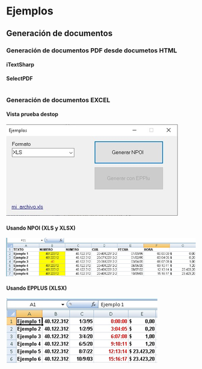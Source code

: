 # Ejemplos #

## Generación de documentos ##

### Generación de documentos PDF desde documetos HTML  ###

<h4>iTextSharp</h4>

<h4>SelectPDF</h4>

# #
### Generación de documentos EXCEL ###

<h4>Vista prueba destop</h4>
<img src="GenerarDocumentacion/EjemplosToExcel/Ej1_NPOI_Desktop/docs/desktop.jpg"/>

<h4>Usando NPOI (XLS y XLSX)</h4>
<img src="GenerarDocumentacion/EjemplosToExcel/Ej1_NPOI_Desktop/docs/excel_npoi.jpg"/>

<h4>Usando EPPLUS (XLSX)</h4>
<img src="GenerarDocumentacion/EjemplosToExcel/Ej1_NPOI_Desktop/docs/excel_epplus.jpg"/>
